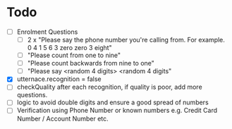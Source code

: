 # Todo

- [ ] Enrolment Questions
  - [ ] 2 x "Please say the phone number you're calling from. For example. 0 4 1 5 6 3 zero zero 3 eight"
  - [ ] "Please count from one to nine" 
  - [ ] "Please count backwards from nine to one"
  - [ ] "Please say <random 4 digits> <random 4 digits"

- [X] utternace.recognition = false
- [ ] checkQuality after each recognition, if quality is poor, add more questions. 
- [ ] logic to avoid double digits and ensure a good spread of numbers
- [ ] Verification using Phone Number or known numbers e.g. Credit Card Number / Account Number etc. 